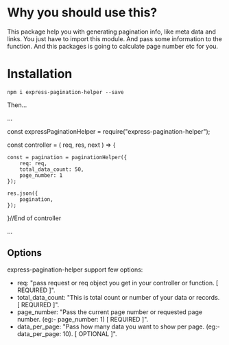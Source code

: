 # Why you should use this?

This package help you with generating pagination info, like meta data and links.
You just have to import this module. And pass some information to the function.
And this packages is going to calculate page number etc for you.


# Installation

`npm i express-pagination-helper --save`

Then...

...

const expressPaginationHelper = require("express-pagination-helper");

const controller = ( req, res, next ) => {

    const = pagination = paginationHelper({
        req: req, 
        total_data_count: 50, 
        page_number: 1
    });

    res.json({
        pagination,
    });

}//End of controller



...


## Options

express-pagination-helper support few options:

* req: "pass request or req object you get in your controller or function.  [ REQUIRED ]".
* total_data_count: "This is total count or number of your data or records. [ REQUIRED ]".
* page_number: "Pass the current page number or requested page number. (eg:- page_number: 1) [ REQUIRED ]".
* data_per_page: "Pass how many data you want to show per page. (eg:- data_per_page: 10). [ OPTIONAL ]".


